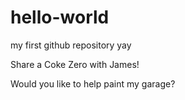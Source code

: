 # hello-world
my first github repository yay

Share a Coke Zero with James!

Would you like to help paint my garage?
